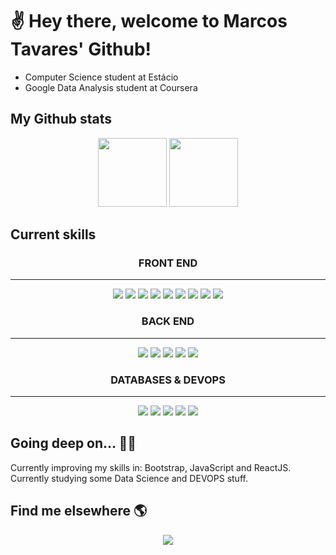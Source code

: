 # ✌️ Hey there, welcome to Marcos Tavares' Github!

<div>
  <ul>
    <li>Computer Science student at Estácio</li>
    <li>Google Data Analysis student at Coursera</li>
  </ul>
</div>


<h2> My Github stats </h2>
<div align=center>
  <img height="110em" src="https://github-readme-stats.vercel.app/api?username=mjtavrs&count_private=false&show_icons=true&hide_title=true&theme=tokyonight">
  <img height="110em" src="https://github-readme-stats.vercel.app/api/top-langs/?username=mjtavrs&layout=compact&langs_count=6&theme=tokyonight">
</div>

<h2>Current skills</h2>
<h3 align=center> FRONT END </h3>
<hr>
<div align=center>

  <img src="https://img.shields.io/badge/HTML5-E34F26?style=for-the-badge&logo=html5&logoColor=white">
  <img src="https://img.shields.io/badge/CSS3-1572B6?style=for-the-badge&logo=css3&logoColor=white">
  <img src="https://img.shields.io/badge/Sass-CC6699?style=for-the-badge&logo=sass&logoColor=white">
  <img src="https://img.shields.io/badge/Bootstrap-563D7C?style=for-the-badge&logo=bootstrap&logoColor=white">
  <img src="https://img.shields.io/badge/Tailwind_CSS-38B2AC?style=for-the-badge&logo=tailwind-css&logoColor=white">
  <img src="https://img.shields.io/badge/JavaScript-F7DF1E?style=for-the-badge&logo=javascript&logoColor=black">
  <img src="https://img.shields.io/badge/jQuery-0769AD?style=for-the-badge&logo=jquery&logoColor=white">
  <img src="https://img.shields.io/badge/React-20232A?style=for-the-badge&logo=react&logoColor=61DAFB">
  <img src="https://img.shields.io/badge/Angular-DD0031?style=for-the-badge&logo=angular&logoColor=white">

</div>

<h3 align=center> BACK END </h3>
<hr>
<div align=center>
  
  <img src="https://img.shields.io/badge/Node.js-43853D?style=for-the-badge&logo=node.js&logoColor=white">
  <img src="https://img.shields.io/badge/Express.js-404D59?style=for-the-badge">
  <img src="https://img.shields.io/badge/Java-ED8B00?style=for-the-badge&logo=java&logoColor=white">
  <img src="https://img.shields.io/badge/Python-3776AB?style=for-the-badge&logo=python&logoColor=white">
  <img src="https://img.shields.io/badge/R-276DC3?style=for-the-badge&logo=r&logoColor=white">
    
</div>

<h3 align=center> DATABASES & DEVOPS </h3>
<hr>
<div align=center>

  <img src="https://img.shields.io/badge/Amazon_AWS-FF9900?style=for-the-badge&logo=amazonaws&logoColor=white">
  <img src="https://img.shields.io/badge/GIT-E44C30?style=for-the-badge&logo=git&logoColor=white">
  <img src="https://img.shields.io/badge/MongoDB-4EA94B?style=for-the-badge&logo=mongodb&logoColor=white">
  <img src="https://img.shields.io/badge/MySQL-005C84?style=for-the-badge&logo=mysql&logoColor=white">
  <img src="https://img.shields.io/badge/PostgreSQL-316192?style=for-the-badge&logo=postgresql&logoColor=white">
  
</div>

<h2>Going deep on... 👨‍💻</h2>
Currently improving my skills in: Bootstrap, JavaScript and ReactJS. <br>
Currently studying some Data Science and DEVOPS stuff.

<h2>Find me elsewhere 🌎</h2>

<div align=center>
  <a href="https://www.linkedin.com/in/mjtavrs/" target="_blank"><img src="https://img.shields.io/badge/LinkedIn-0077B5?style=for-the-badge&logo=linkedin&logoColor=white"></a>
</div> <br><br>
